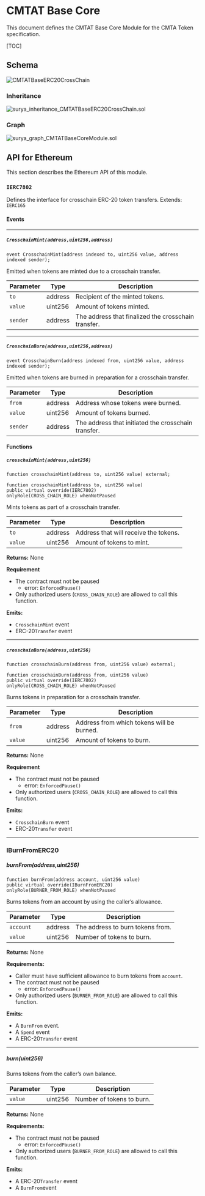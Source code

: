 # CMTAT Base Core

This document defines the CMTAT Base Core Module for the CMTA Token specification.

[TOC]

## Schema

![CMTATBaseERC20CrossChain](../schema/uml/CMTATBaseERC20CrossChainUML.png)

### Inheritance

![surya_inheritance_CMTATBaseERC20CrossChain.sol](../schema/surya_inheritance/surya_inheritance_3_CMTATBaseERC20CrossChain.sol.png)



### Graph

![surya_graph_CMTATBaseCoreModule.sol](../schema/surya_graph/surya_graph_3_CMTATBaseERC20CrossChain.sol.png)

## API for Ethereum

This section describes the Ethereum API of this module.



### `IERC7802`

Defines the interface for crosschain ERC-20 token transfers.
 Extends: `IERC165`

#### Events

------

##### `CrosschainMint(address,uint256,address)`

```solidity
event CrosschainMint(address indexed to, uint256 value, address indexed sender);
```

Emitted when tokens are minted due to a crosschain transfer.

| Parameter | Type    | Description                                         |
| --------- | ------- | --------------------------------------------------- |
| `to`      | address | Recipient of the minted tokens.                     |
| `value`   | uint256 | Amount of tokens minted.                            |
| `sender`  | address | The address that finalized the crosschain transfer. |



------

##### `CrosschainBurn(address,uint256,address)`

```
event CrosschainBurn(address indexed from, uint256 value, address indexed sender);
```

Emitted when tokens are burned in preparation for a crosschain transfer.

| Parameter | Type    | Description                                         |
| --------- | ------- | --------------------------------------------------- |
| `from`    | address | Address whose tokens were burned.                   |
| `value`   | uint256 | Amount of tokens burned.                            |
| `sender`  | address | The address that initiated the crosschain transfer. |

#### Functions

##### `crosschainMint(address,uint256)`

```solidity
function crosschainMint(address to, uint256 value) external;
```

```solidity
function crosschainMint(address to, uint256 value) 
public virtual override(IERC7802)
onlyRole(CROSS_CHAIN_ROLE) whenNotPaused
```

Mints tokens as part of a crosschain transfer.

| Parameter | Type    | Description                           |
| --------- | ------- | ------------------------------------- |
| `to`      | address | Address that will receive the tokens. |
| `value`   | uint256 | Amount of tokens to mint.             |

**Returns:** None

**Requirement**

- The contract must not be paused 
  - error: `EnforcedPause()`
- Only authorized users (`CROSS_CHAIN_ROLE`) are allowed to call this function.

**Emits:**

- `CrosschainMint` event
- ERC-20`Transfer` event

------

##### `crosschainBurn(address,uint256)`

```solidity
function crosschainBurn(address from, uint256 value) external;
```

```solidity
function crosschainBurn(address from, uint256 value) 
public virtual override(IERC7802)
onlyRole(CROSS_CHAIN_ROLE) whenNotPaused
```

Burns tokens in preparation for a crosschain transfer.

| Parameter | Type    | Description                               |
| --------- | ------- | ----------------------------------------- |
| `from`    | address | Address from which tokens will be burned. |
| `value`   | uint256 | Amount of tokens to burn.                 |



**Returns:** None

**Requirement**

- The contract must not be paused 
  - error: `EnforcedPause()`
- Only authorized users (`CROSS_CHAIN_ROLE`) are allowed to call this function.

 **Emits:**

- `CrosschainBurn` event
- ERC-20`Transfer` event

------

### IBurnFromERC20

##### burnFrom(address,uint256)

```solidity
function burnFrom(address account, uint256 value)
public virtual override(IBurnFromERC20) 
onlyRole(BURNER_FROM_ROLE) whenNotPaused
```

Burns tokens from an account by using the caller’s allowance.

| Parameter | Type    | Description                      |
| --------- | ------- | -------------------------------- |
| `account` | address | The address to burn tokens from. |
| `value`   | uint256 | Number of tokens to burn.        |



**Returns:** None

**Requirements:**

- Caller must have sufficient allowance to burn tokens from `account`.
- The contract must not be paused 
  - error: `EnforcedPause()`
- Only authorized users (`BURNER_FROM_ROLE`) are allowed to call this function.

**Emits:**

- A `BurnFrom` event.
- A `Spend` event
- A ERC-20`Transfer` event

------

##### burn(uint256)

Burns tokens from the caller’s own balance.

| Parameter | Type    | Description               |
| --------- | ------- | ------------------------- |
| `value`   | uint256 | Number of tokens to burn. |

**Returns:** None

**Requirements:**

- The contract must not be paused 
  - error: `EnforcedPause()`
- Only authorized users (`BURNER_FROM_ROLE`) are allowed to call this function.

**Emits:**

- A ERC-20`Transfer` event
- A `BurnFrom`event
